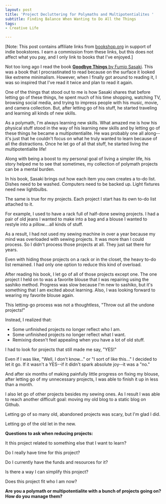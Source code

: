 ```yaml
---
layout: post
title: 'Project Decluttering for Polymaths and Multipotentialites '
subtitle: Finding Balance When Wanting to Do All the Things
tags:
- Creative Life

---
```

\[Note: This post contains affiliate links from [bookshop.org](https://bookshop.org) in support of indie bookstores. I earn a commission from these links, but this does not affect what you pay, and I only link to books that I've enjoyed.\]

Not too long ago I read the book [**Goodbye Things** by Fumio Sasaki](https://bookshop.org/a/8232/9780393609035). This was a book that I procrastinated to read because on the surface it looked like extreme minimalism. However, when I finally got around to reading it, I was so inspired that I've read it twice and plan to read it again.

One of the things that stood out to me is how Sasaki shares that before letting go of these things, he spent much of his time shopping, watching TV, browsing social media, and trying to impress people with his music, movie, and camera collection. But, after letting go of his stuff, he started traveling and learning all kinds of new skills.

As a polymath, I'm always learning new skills. What amazed me is how his physical stuff stood in the way of his learning new skills and by letting go of these things he became a multipotentialite. He was probably one all along--it's just that he couldn't focus on what he truly wanted to learn because of all the distractions.  Once he let go of all that stuff, he started living the multipotentialite life!

Along with being a boost to my personal goal of living a simpler life, his story helped me to see that sometimes, my collection of polymath projects can be a mental burden.

In his book, Sasaki brings out how each item you own creates a to-do list. Dishes need to be washed. Computers need to be backed up. Light fixtures need new lightbulbs.

The same is true for my projects. Each project I start has its own to-do list attached to it.

For example, I used to have a rack full of half-done sewing projects. I had a pair of old jeans I wanted to make into a bag and a blouse I wanted to restyle into a pillow....all kinds of stuff.

As a result, I had not used my sewing machine in over a year because my mind was overloaded with sewing projects. It was more than I could process. So I didn't process those projects at all. They just sat there for years.

Even with hiding those projects on a rack or in the closet, the heavy to-do list remained. I had only one option to reduce this kind of overload.

After reading his book, I let go of all of those projects except one. The one project I held on to was a favorite blouse that I was repairing using the sashiko method. Progress was slow because I'm new to sashiko,  but it's something that I am excited about learning. Also, I was looking forward to wearing my favorite blouse again.

This letting-go process was not a thoughtless, "Throw out all the undone projects!"

Instead, I realized that:

* Some unfinished projects no longer reflect who I am.
* Some unfinished projects no longer reflect what I want.
* Remixing doesn't feel appealing when you have a lot of old stuff.

I had to look for projects that still made me say, "YES!"

Even if I was like, "Well, I don't know..." or "I sort of like this..." I decided to let it go. If it wasn't a YES--if it didn't spark absolute joy--it was a "no."

And after six months of making painfully little progress on fixing my blouse, after letting go of my unnecessary projects, I was able to finish it up in less than a month.

I also let go of other projects besides my sewing ones. As I result I was able to reach another difficult goal: moving my old blog to a static blog on Github.

Letting go of so many old, abandoned projects was scary, but I'm glad I did.

Letting go of the old let in the new.

**Questions to ask when reducing projects:**

It this project related to something else that I want to learn?

Do I really have time for this project?

Do I currently have the funds and resources for it?

Is there a way I can simplify this project?

Does this project fit who I am now?

**Are you a polymath or multipotentialite with a bunch of projects going on? How do you manage them?**